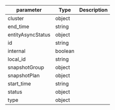| parameter | Type | Description |
| ----------- | ----------- |----------- |
| cluster  |  object  |    |
| end_time  |  string  |    |
| entityAsyncStatus  |  object  |    |
| id  |  string  |    |
| internal  |  boolean  |    |
| local_id  |  string  |    |
| snapshotGroup  |  object  |    |
| snapshotPlan  |  object  |    |
| start_time  |  string  |    |
| status  |  object  |    |
| type  |  object  |    |
